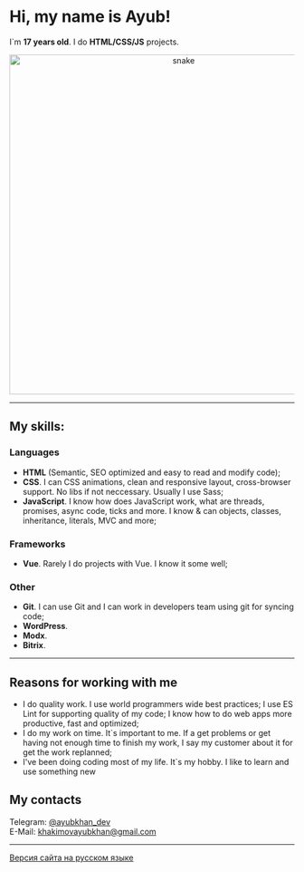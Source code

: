 # Hi, my name is Ayub! 

I`m __17 years old__. I do __HTML/CSS/JS__ projects.

<p align="center">
 <img width="600" src="https://github.com/FilimonovAlexey/FilimonovAlexey/blob/main/assets/github-snake.svg" alt="snake"/>
</p>

---

## My skills:

### Languages

 - __HTML__ (Semantic, SEO optimized and easy to read and modify code);
 - __CSS__. I can CSS animations, clean and responsive layout, cross-browser support. No libs if not neccessary. Usually I use Sass;
 - __JavaScript__. I know how does JavaScript work, what are threads, promises, async code, ticks and more. I know & can objects, classes, inheritance, literals, MVC and more;

### Frameworks

- __Vue__. Rarely I do projects with Vue. I know it some well;

### Other
 - __Git__. I can use Git and I can work in developers team using git for syncing code;
 - __WordPress__.
 - __Modx__.
 - __Bitrix__.

---

## Reasons for working with me

 - I do quality work. I use world programmers wide best practices; I use ES Lint for supporting quality of my code; I know how to do web apps more productive, fast and optimized;
 - I do my work on time. It`s important to me. If a get problems or get having not enough time to finish my work, I say my customer about it for get the work replanned;
 - I've been doing coding most of my life. It`s my hobby. I like to learn and use something new

## My contacts

Telegram: [@ayubkhan_dev](https://t.me/ayubkhan_dev)\
E-Mail: khakimovayubkhan@gmail.com

---

[Версия сайта на русском языке](/)
